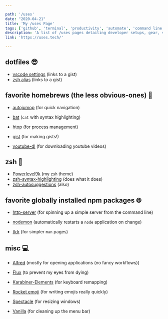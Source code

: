 ```yaml
---

path: '/uses'
date: "2020-04-21"
title: 'My /uses Page'
tags: ['github', 'terminal', 'productivity', 'automate', 'command line', 'egghead']
description: 'A list of /uses pages detailing developer setups, gear, software and configs.'
link: 'https://uses.tech/'

---
```



## dotfiles 😎

- [vscode settings](https://gist.github.com/edieblu/4991b7f6927562e603985a65319e6a3b) (links to a gist)
- [zsh alias](https://gist.github.com/ac74baf5b8cb1fd66edb2c0218c508e1) (links to a gist)

## favorite homebrews (the less obvious-ones) 🍺
- [autojumop](https://formulae.brew.sh/formula/autojump) (for quick navigation)

- [bat](https://formulae.brew.sh/formula/bat#default)
(`cat` with syntax highlighting)

- [htop](https://formulae.brew.sh/formula/htop#default) (for process management)

- [gist](https://formulae.brew.sh/formula/gist#default) (for making gists!)

- [youtube-dl](https://formulae.brew.sh/formula/youtube-dl#default) (for downloading youtube videos)

## zsh 💃

- [Powerlevel9k](https://github.com/Powerlevel9k/powerlevel9k) (my `zsh` theme)
- [zsh-syntax-highlighting](https://formulae.brew.sh/formula/zsh-syntax-highlighting#default) (does what it does)
- [zsh-autosuggestions](https://github.com/zsh-users/zsh-autosuggestions) (also)

## favorite globally installed npm packages 🌐

- [http-server](https://www.npmjs.com/package/http-server) (for spinning up a simple server from the command line)

- [nodemon](https://www.npmjs.com/package/nodemon) (automatically restarts a `node` application on change)

- [tldr](https://www.npmjs.com/package/tldr) (for simpler `man` pages)


## misc 💻

- [Alfred](https://www.alfredapp.com/) (mostly for opening applications (no fancy workflows))

- [Flux](https://justgetflux.com/) (to prevent my eyes from dying)

- [Karabiner-Elements](https://karabiner-elements.pqrs.org/) (for keyboard remapping)

- [Rocket emoji](https://matthewpalmer.net/rocket/) (for writing emojis really quickly)

- [Spectacle](https://www.spectacleapp.com/) (for resizing windows)

- [Vanilla](https://matthewpalmer.net/vanilla/) (for cleaning up the menu bar)
